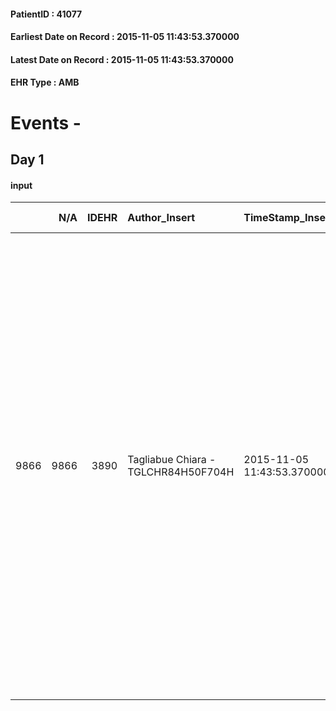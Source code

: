 
#### PatientID : 41077
#### Earliest Date on Record : 2015-11-05 11:43:53.370000
#### Latest Date on Record : 2015-11-05 11:43:53.370000
#### EHR Type : AMB

# Events - 

## Day 1

#### input
|      |    N/A |   IDEHR | Author_Insert                       | TimeStamp_Insert           | EHRType   |   PatientID |   IDDigitalSignDocument | persone_vicine   |   Unnamed: 0_x.1 |   IDANAMNESI_SOCIALE | Patient   | FamigliaAltro   | Paziente_T   | FamigliaAltro_T   |   Non_Rilevabile_x.1 | Note_Non_Rilevabile_x.1   | opt_Problemi   | Note_I                                                      | chk_competenza                                 | opt_paziente_a   | opt_famiglia_a   | opt_adeguatezza   | ds_note_ad                                                                                                                                                                                                                                                                                                                                                                                                   | opt_paziente_solo   | ds_note_con                                                                                                                                                                                                                                         | opt_presente_assente   | Presenza_minori   | Caregiver_principale   | opt_capacita     | ds_familiari_coinv                                                 | opt_risorse_ec   | opt_paziente_psi   | opt_Ins_vol   | ds_note_prio                                                                                                                                                                                                                 | Needs                             | Domestic partnership    | Fragility   | opt_famiglia_psi   |
|-----:|-------:|--------:|:------------------------------------|:---------------------------|:----------|------------:|------------------------:|:-----------------|-----------------:|---------------------:|:----------|:----------------|:-------------|:------------------|---------------------:|:--------------------------|:---------------|:------------------------------------------------------------|:-----------------------------------------------|:-----------------|:-----------------|:------------------|:-------------------------------------------------------------------------------------------------------------------------------------------------------------------------------------------------------------------------------------------------------------------------------------------------------------------------------------------------------------------------------------------------------------|:--------------------|:----------------------------------------------------------------------------------------------------------------------------------------------------------------------------------------------------------------------------------------------------|:-----------------------|:------------------|:-----------------------|:-----------------|:-------------------------------------------------------------------|:-----------------|:-------------------|:--------------|:-----------------------------------------------------------------------------------------------------------------------------------------------------------------------------------------------------------------------------|:----------------------------------|:------------------------|:------------|:-------------------|
| 9866 |   9866 |    3890 | Tagliabue Chiara - TGLCHR84H50F704H | 2015-11-05 11:43:53.370000 | AMB       |       41077 |                  178793 | N/A              |             1758 |                 1220 | No#0      | Si#1            | No#0         | Si#1              |                    0 | NR                        | Si#1           | La paziente non vuole parlare della sua situazione clinica. | competenza/capacit√† assistenziale caregiver#0 | Indefinite#2     | Congruenti#1     | Da valutare#2     | I problemi relativi all'assistenza della paziente riguardano anche questioni burocratiche, la paziente √® infatti residente in Moldavia (stato non appartenente all'UE) ma possiede anche un passaporto Romeno (Stato appartenente all'UE), a Piacenza le √® stato assegnato un codice STP dall'ospedale ma non √® ancora chiaro se la paziente abbia diritto ad essere trattata come cittadina comunitaria. | No#0                | La paziente √® residente in Moldavia, separata con un figlio di 7 aa, non ha altri familiari nel paese d'origine, sentendosi male ha perci√≤ raggiunto il fratello Oleg di 34 aa e la cognata Adela che la stanno attualmente ospitando a Piacenza. | Presente#1             | Si#1              | fratello e cognata     | Incrementabile#1 | La sorella Julia vive a Locate Triulzi e collabora all'assistenza. | Da valutare#2    | Si#1               | No#0          | Attualmente la paziente √® seguita dall'oncologia dell'ospedale di Piacenza ove √® domiciliata. Ho offerto alla sorella consulenza per le pratiche burocratiche e per reperire informazioni sui servizi presenti a Piacenza. | Clinici#0;Sociali#1;Psicologici#2 | Figli#2;Altri parenti#3 | nessuna#0   | S√¨#1              |



